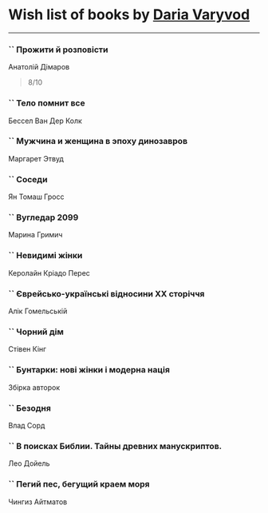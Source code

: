 # Wish list of books by [Daria Varyvod](https://www.facebook.com/profile.php?id=829893410524253)
---

### `` Прожити й розповісти
Анатолій Дімаров
> 8/10

### `` Тело помнит все
Бессел Ван Дер Колк

### `` Мужчина и женщина в эпоху динозавров
Маргарет Этвуд

### `` Соседи
Ян Томаш Гросс

### `` Вугледар 2099
Марина Гримич

### `` Невидимі жінки
Керолайн Кріадо Перес

### `` Єврейсько-українські відносини ХХ сторіччя
Алік Гомельській

### `` Чорний дім
Стівен Кінг

### `` Бунтарки: нові жінки і модерна нація
Збірка авторок

### `` Безодня
Влад Сорд

### `` В поисках Библии. Тайны древних манускриптов.
Лео Дойель

### `` Пегий пес, бегущий краем моря
Чингиз Айтматов

